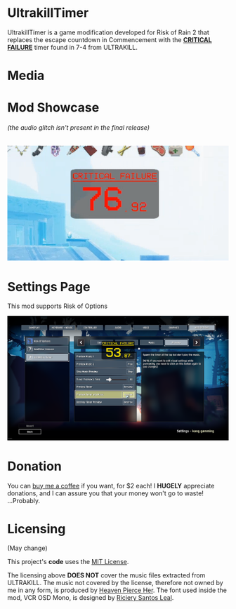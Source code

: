﻿# UltrakillTimer

UltrakillTimer is a game modification developed for Risk of Rain 2 that replaces the escape countdown in Commencement with the **<u>CRITICAL FAILURE</u>** timer found in 7-4 from ULTRAKILL.

# Media

# Mod Showcase
###### (the audio glitch isn't present in the final release)
[![](./assets/thumbnail.png)](https://youtu.be/QxlvSXXNZuo)

# Settings Page
This mod supports Risk of Options

![](./assets/settingspage.png)

# Donation

You can [buy me a coffee](https://www.buymeacoffee.com/kaangamgimginnkagnagnking) if you want, for $2 each! I **HUGELY** appreciate donations, and I can assure you that your money won't go to waste! ...Probably.

# Licensing

(May change)

This project's **code** uses the [MIT License](../LICENSE.txt).

The licensing above **DOES NOT** cover the music files extracted from ULTRAKILL. The music not covered by the license, therefore not owned by me in any form, is produced by [Heaven Pierce Her](https://heavenpierceher.bandcamp.com/album/ultrakill-violence). The font used inside the mod, VCR OSD Mono, is designed by [Riciery Santos Leal](https://www.dafont.com/mrmanet.d5509).